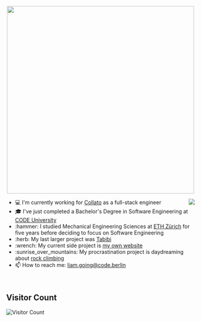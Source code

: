 
<p align="center">
  <img src="https://github.com/LiamGitGoing/LiamGitGoing/assets/41804800/5f3a7096-92cc-455a-aebe-ff96a744fc45.gif" height="500"/>
</p>

<div>
	<img align="right" src="https://media1.giphy.com/media/13HgwGsXF0aiGY/giphy.gif" />
	<ul>
	  <li> 💻 I'm currently working for <a href="https://collato.com/">Collato</a> as a full-stack engineer</li>
	  <li> 🎓 I've just completed a Bachelor's Degree in Software Engineering at <a href="https://code.berlin/en/">CODE University</a> </li>
	  <li> :hammer: I studied Mechanical Engineering Sciences at <a href="https://ethz.ch/en.html/">ETH Zürich</a> for five years before deciding to focus on Software Engineering
	  <li> :herb: My last larger project was <a href="https://github.com/LiamGitGoing/tabibi">Tabibi</a></li>
	  <li> :wrench: My current side project is <a href="http://liamgoing.com">my own website</a> </li>
	  <li> :sunrise_over_mountains: My procrastination project is daydreaming about <a href="https://giphy.com/gifs/fail-jump-climbing-wall-SLXFqBMvvdKcU/fullscreen">rock climbing</a> </li>
	  <li> 📫 How to reach me: <a href="mailto: liam.going@code.berlin">liam.going@code.berlin</a> </li>
	</ul>
</div>
<br>

## Visitor Count
![Visitor Count](https://profile-counter.glitch.me/kintsugicode/count.svg)
